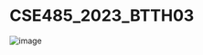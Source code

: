 # CSE485_2023_BTTH03
![image](https://user-images.githubusercontent.com/121292439/224764911-3c4531e9-28aa-45b7-aa2f-45b1d3fa6861.png)
